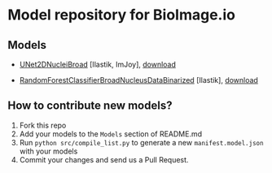 # Model repository for BioImage.io


## Models

* [UNet2DNucleiBroad](https://raw.githubusercontent.com/bioimage-io/pytorch-bioimage-io/master/specs/models/unet2d/nuclei_broad/UNet2DNucleiBroad.model.yaml) [Ilastik, ImJoy], [download](https://github.com/bioimage-io/pytorch-bioimage-io/archive/master.zip)

* [RandomForestClassifierBroadNucleusDataBinarized](https://raw.githubusercontent.com/bioimage-io/python-bioimage-io/master/specs/models/sklearnbased/RandomForestClassifierBroadNucleusDataBinarized.model.yaml) [Ilastik], [download](https://github.com/bioimage-io/python-bioimage-io/archive/master.zip)

## How to contribute new models?
 1. Fork this repo
 1. Add your models to the `Models` section of README.md
 1. Run `python src/compile_list.py` to generate a new `manifest.model.json` with your models
 1. Commit your changes and send us a Pull Request.

